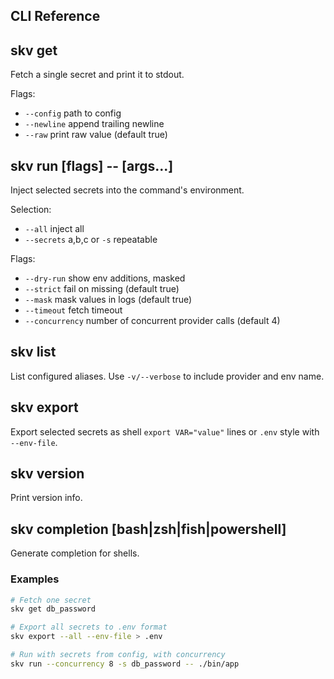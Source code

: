 ## CLI Reference

## skv get <alias>

Fetch a single secret and print it to stdout.

Flags:

- `--config` path to config
- `--newline` append trailing newline
- `--raw` print raw value (default true)

## skv run [flags] -- <command> [args...]

Inject selected secrets into the command's environment.

Selection:

- `--all` inject all
- `--secrets` a,b,c or `-s` repeatable

Flags:

- `--dry-run` show env additions, masked
- `--strict` fail on missing (default true)
- `--mask` mask values in logs (default true)
- `--timeout` fetch timeout
- `--concurrency` number of concurrent provider calls (default 4)

## skv list

List configured aliases. Use `-v/--verbose` to include provider and env name.

## skv export

Export selected secrets as shell `export VAR="value"` lines or `.env` style with `--env-file`.

## skv version

Print version info.

## skv completion [bash|zsh|fish|powershell]

Generate completion for shells.

### Examples

```bash
# Fetch one secret
skv get db_password

# Export all secrets to .env format
skv export --all --env-file > .env

# Run with secrets from config, with concurrency
skv run --concurrency 8 -s db_password -- ./bin/app
```
